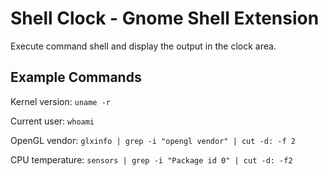# Shell Clock - Gnome Shell Extension

Execute command shell and display the output in the clock area.

## Example Commands

Kernel version:
`uname -r`

Current user:
`whoami`

OpenGL vendor:
`glxinfo | grep -i "opengl vendor" | cut -d: -f 2`

CPU temperature:
`sensors | grep -i "Package id 0" | cut -d: -f2`